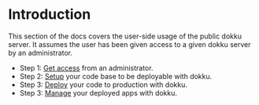 # Introduction

This section of the docs covers the user-side usage of the public dokku server. It assumes the user has been given access to a given dokku server by an administrator.

- Step 1: [Get access](./10-access.md) from an administrator.
- Step 2: [Setup](./20-setup.md) your code base to be deployable with dokku.
- Step 3: [Deploy](./30-deploy.md) your code to production with dokku.
- Step 3: [Manage](./40-manage.md) your deployed apps with dokku.
